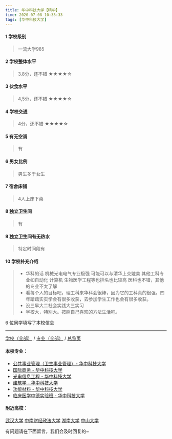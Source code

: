 ```yaml
---
title: 华中科技大学【精华】
time: 2020-07-08 10:35:33
tags: [华中科技大学]
---
```

#### 1 学校级别
> 一流大学985


#### 2 学校整体水平
> 3.8分，还不错
★★★★☆


#### 3 伙食水平
>  4,5分，还不错
★★★★☆

#### 4 学校交通
> 4分，还不错
★★★★☆


#### 5 有无空调
> 有


#### 6 男女比例
> 男生多于女生

#### 7 宿舍床铺
> 4人上床下桌
 

#### 8 独立卫生间
> 有


#### 9 独立卫生间有无热水
> 特定时间段有


#### 10 学校补充介绍
> - 华科的话 机械光电电气专业极强 可能可以与清华上交媲美 其他工科专业如自动化 计算机 生物医学工程等也排名也比较高 医科也不错，其他的专业不太了解
  
> - 看每个人的目标吧，理工科来华科会很棒，因为它的工科真的很强。四年踏踏实实学会有很多收获，去参加学生工作也会有很多收获。
  
> - 没三早大二社会实践大三实习
  
> - 学校大，特别大。按照自己喜欢的方法生活吧。

6 位同学填写了本校信息
***
[学校（全部）](https://univgo.github.io/2020/07/08/3efa6bcca419) / [专业（全部）](https://univgo.github.io/2020/07/08/2d4c6d3552c2) / [总览页](https://univgo.github.io/2020/07/08/445daeb4fa00)
#### 本校专业：
- [公共事业管理（卫生事业管理）- 华中科技大学](https://univgo.github.io/2020/07/08/f7c26923f336)
- [国际商务 - 华中科技大学](https://univgo.github.io/2020/07/08/9d00ee9d91e8)
- [光电信息工程 - 华中科技大学](https://univgo.github.io/2020/07/08/11d2b0562ca8)
- [建筑学 - 华中科技大学](https://univgo.github.io/2020/07/08/f8b31bbcc6b9)
- [功能材料 - 华中科技大学](https://univgo.github.io/2020/07/08/5fd0d99fa322)
- [临床医学中德实验班 - 华中科技大学](https://univgo.github.io/2020/07/08/c6c73939dff9)

#### 附近高校：
[武汉大学](https://univgo.github.io/2020/07/08/672d761ff68b) 
 [中南财经政法大学](https://univgo.github.io/2020/07/08/e0f7b3b28bab)
[湖南大学](https://univgo.github.io/2020/07/08/f61b106a6848)
[中山大学](https://univgo.github.io/2020/07/08/67460d5278ae)



有问题请在下面留言，我们会及时回复的~

